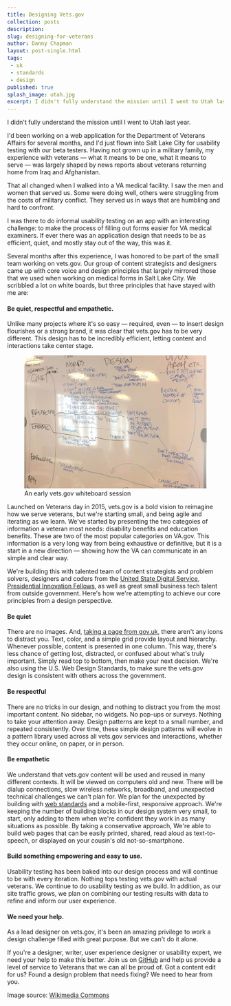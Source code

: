 ```yaml
---
title: Designing Vets.gov
collection: posts
description:
slug: designing-for-veterans
author: Danny Chapman
layout: post-single.html
tags:
 - uk
 - standards
 - design
published: true
splash_image: utah.jpg
excerpt: I didn't fully understand the mission until I went to Utah last year. I'd been working on a web application for the Department of Veterans Affairs for several months, and I'd just flown into Salt Lake City for usability testing with our beta testers. Having not grown up in a military family, my experience with veterans — what it means to be one, what it means to serve — was largely shaped by news reports about veterans returning home from Iraq and Afghanistan.
---
```


<div markdown="1">

I didn't fully understand the mission until I went to Utah last year.

I'd been working on a web application for the Department of Veterans Affairs for several months, and I'd just flown into Salt Lake City for usability testing with our beta testers. Having not grown up in a military family, my experience with veterans — what it means to be one, what it means to serve — was largely shaped by news reports about veterans returning home from Iraq and Afghanistan.

<!--more-->

That all changed when I walked into a VA medical facility. I saw the men and women that served us. Some were doing well, others were struggling from the costs of military conflict. They served us in ways that are humbling and hard to confront.

I was there to do informal usability testing on an app with an interesting challenge: to make the process of filling out forms easier for VA medical examiners. If ever there was an application design that needs to be as efficient, quiet, and mostly stay out of the way, this was it.

Several months after this experience, I was honored to be part of the small team working on vets.gov. Our group of content strategists and designers came up with core voice and design principles that largely mirrored those that we used when working on medical forms in Salt Lake City. We scribbled a lot on white boards, but three principles that have stayed with me are:

#### Be quiet, respectful and empathetic.

Unlike many projects where it's so easy — required, even — to insert design flourishes or a strong brand, it was clear that vets.gov has to be very different. This design has to be incredibly efficient, letting content and interactions take center stage.

</div>

<div markdown="0">
<figure>
  <img src="/assets/images/content/posts/whiteboard.jpg" alt="Whiteboard with writing">
<figcaption>
  An early vets.gov whiteboard session
</figcaption>
</figure>

</div>

<div markdown="1">

Launched on Veterans day in 2015, vets.gov is a bold vision to reimagine how we serve veterans, but we're starting small, and being agile and iterating as we learn. We've started by presenting the two categoies of information a veteran most needs: disability benefits and education benefits. These are two of the most popular categories on VA.gov. This information is a very long way from being exhaustive or definitive, but it is a start in a new direction — showing how the VA can communicate in an simple and clear way.

We're building this with talented team of content strategists and problem solvers, designers and coders from the [United State Digital Service](https://www.whitehouse.gov/digital/united-states-digital-service), [Presidential Innovation Fellows](http://pif.gov), as well as great small business tech talent from outside government. Here's how we're attempting to achieve our core principles from a design perspective.

#### Be quiet

There are no images. And, [taking a page from gov.uk](https://gds.blog.gov.uk/2013/06/18/retiring-our-icons/), there aren't any icons to distract you. Text, color, and a simple grid provide layout and hierarchy. Whenever possible, content is presented in one column. This way, there's less chance of getting lost, distracted, or confused about what's truly important. Simply read top to bottom, then make your next decision. We're also using the U.S. Web Design Standards, to make sure the vets.gov design is consistent with others across the government.

#### Be respectful

There are no tricks in our design, and nothing to distract you from the most important content. No sidebar, no widgets. No pop-ups or surveys. Nothing to take your attention away. Design patterns are kept to a small number, and repeated consistently. Over time, these simple design patterns will evolve in a pattern library used across all vets.gov services and interactions, whether they occur online, on paper, or in person.

#### Be empathetic

We understand that vets.gov content will be used and reused in many different contexts. It will be viewed on computers old and new. There will be dialup connections, slow wireless networks, broadband, and unexpected technical challenges we can't plan for. We plan for the unexpected by building with [web standards](http://www.webstandards.org/) and a mobile-first, responsive approach. We're keeping the number of building blocks in our design system very small, to start, only adding to them when we're confident they work in as many situations as possible. By taking a conservative approach, We're able to build web pages that can be easily printed, shared, read aloud as text-to-speech, or displayed on your cousin's old not-so-smartphone.

#### Build something empowering and easy to use.

Usability testing has been baked into our design process and will continue to be with every iteration. Nothing tops testing vets.gov with actual veterans. We continue to do usability testing as we build. In addition, as our site traffic grows, we plan on combining our testing results with data to refine and inform our user experience.

#### We need your help.

As a lead designer on vets.gov, it's been an amazing privilege to work a design challenge filled with great purpose. But we can't do it alone.

If you're a designer, writer, user experience designer or usability expert, we need your help to make this better. Join us on [GitHub](https://github.com/department-of-veterans-affairs/vets-website) and help us provide a level of service to Veterans that we can all be proud of. Got a content edit for us? Found a design problem that needs fixing? We need to hear from you.

</div>

<div class="disclaimer" markdown="1">

Image source: [Wikimedia Commons](https://commons.wikimedia.org/wiki/File:Utah_counties_%26_cities.jpg)

</div>
